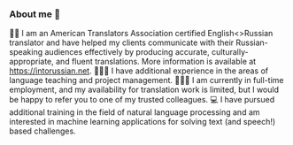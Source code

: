 ### About me 👋
✍🏼 I am an American Translators Association certified English<>Russian translator and have helped my clients communicate with their Russian-speaking audiences effectively by producing accurate, culturally-appropriate, and fluent translations. More information is available at https://intorussian.net.
👩🏻‍🏫 I have additional experience in the areas of language teaching and project management.
👩🏻‍💼 I am currently in full-time employment, and my availability for translation work is limited, but I would be happy to refer you to one of my trusted colleagues.
💻 I have pursued additional training in the field of natural language processing and am interested in machine learning applications for solving text (and speech!) based challenges.
<!--
**carexl8/carexl8** is a ✨ _special_ ✨ repository because its `README.md` (this file) appears on your GitHub profile.

Here are some ideas to get you started:

- 🔭 I’m currently working on ...
- 🌱 I’m currently learning ...
- 👯 I’m looking to collaborate on ...
- 🤔 I’m looking for help with ...
- 💬 Ask me about ...
- 📫 How to reach me: ...
- 😄 Pronouns: ...
- ⚡ Fun fact: ...
-->
